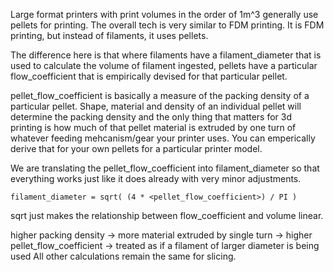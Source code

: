 Large format printers with print volumes in the order of 1m^3 generally use pellets for printing.
The overall tech is very similar to FDM printing.
It is FDM printing, but instead of filaments, it uses pellets.

The difference here is that where filaments have a filament_diameter that is used to calculate
the volume of filament ingested, pellets have a particular flow_coefficient that is empirically
devised for that particular pellet.

pellet_flow_coefficient is basically a measure of the packing density of a particular pellet.
Shape, material and density of an individual pellet will determine the packing density and
the only thing that matters for 3d printing is how much of that pellet material is extruded by
one turn of whatever feeding mehcanism/gear your printer uses. You can emperically derive that
for your own pellets for a particular printer model.

We are translating the pellet_flow_coefficient into filament_diameter so that everything works just like it
does already with very minor adjustments.

`filament_diameter = sqrt( (4 * <pellet_flow_coefficient>) / PI )`

sqrt just makes the relationship between flow_coefficient and volume linear.

higher packing density -> more material extruded by single turn -> higher pellet_flow_coefficient -> treated as if a filament of larger diameter is being used
All other calculations remain the same for slicing.
